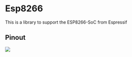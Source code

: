 <h1>Esp8266</h1>

<p>
This is a library to support the ESP8266-SoC from Espressif
</p>

<h2>Pinout</h2>

<img src="https://user-images.githubusercontent.com/12587394/84403461-04e32e00-ac06-11ea-94bc-738f7ac63a3a.jpg" />
